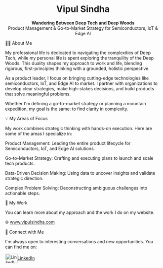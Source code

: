 <meta name="google-site-verification" content="Apib7-x98H0j5cPqHWwSMm6dNU4GmODRoqxLiDzdx9I" />

<div align="center">
<h1>
Vipul Sindha
</h1>
<p>
<strong>Wandering Between Deep Tech and Deep Woods</strong>
<br />
Product Management & Go-to-Market Strategy for Semiconductors, IoT & Edge AI
</p>
</div>

👨‍💻 About Me

My professional life is dedicated to navigating the complexities of Deep Tech, while my personal life is spent exploring the tranquility of the Deep Woods. This duality shapes my approach to work and life, blending rigorous, first-principles thinking with a grounded, holistic perspective.

As a product leader, I focus on bringing cutting-edge technologies like semiconductors, IoT, and Edge AI to market. I partner with organizations to develop clear strategies, make high-stakes decisions, and build products that solve meaningful problems.

Whether I'm defining a go-to-market strategy or planning a mountain expedition, my goal is the same: to find clarity in complexity.

💡 My Areas of Focus

My work combines strategic thinking with hands-on execution. Here are some of the areas I specialize in:

Product Management: Leading the entire product lifecycle for Semiconductors, IoT, and Edge AI solutions.

Go-to-Market Strategy: Crafting and executing plans to launch and scale tech products.

Data-Driven Decision Making: Using data to uncover insights and validate strategic direction.

Complex Problem Solving: Deconstructing ambiguous challenges into actionable steps.

🚀 My Work

<p align="left">
You can learn more about my approach and the work I do on my website.
</p>
<p align="left">
🌐 <a href="https://www.vipulsindha.com/">www.vipulsindha.com</a>
</p>

🤝 Connect with Me

I'm always open to interesting conversations and new opportunities. You can find me on:

<p align="left">
<a href="https://www.linkedin.com/in/vipulsindha/" target="_blank" rel="noopener noreferrer"><img align="center" src="https://www.svgrepo.com/show/157006/linkedin.svg" alt="LinkedIn" height="30" width="40" />LinkedIn</a>
</p>

